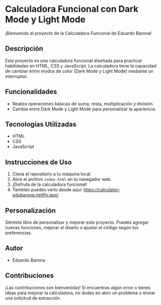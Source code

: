 # Calculadora Funcional con Dark Mode y Light Mode

¡Bienvenido al proyecto de la Calculadora Funcional de Eduardo Barona!

## Descripción

Este proyecto es una calculadora funcional diseñada para practicar habilidades en HTML, CSS y JavaScript. La calculadora tiene la capacidad de cambiar entre modos de color (Dark Mode y Light Mode) mediante un interruptor.

## Funcionalidades

- Realiza operaciones básicas de suma, resta, multiplicación y división.
- Cambia entre Dark Mode y Light Mode para personalizar la apariencia.

## Tecnologías Utilizadas

- HTML
- CSS
- JavaScript

## Instrucciones de Uso

1. Clona el repositorio a tu máquina local.
2. Abre el archivo `index.html` en tu navegador web.
3. ¡Disfruta de la calculadora funcional!
4. También puedes verlo desde aquí: https://calculator-edubarona.netlify.app/

## Personalización

Siéntete libre de personalizar y mejorar este proyecto. Puedes agregar nuevas funciones, mejorar el diseño o ajustar el código según tus preferencias.

## Autor

- Eduardo Barona

## Contribuciones

¡Las contribuciones son bienvenidas! Si encuentras algún error o tienes ideas para mejorar la calculadora, no dudes en abrir un problema o enviar una solicitud de extracción.

